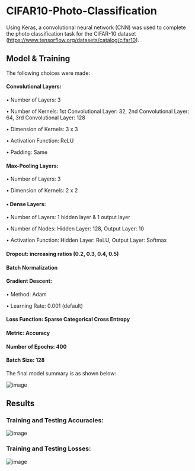 # CIFAR10-Photo-Classification

Using Keras, a convolutional neural network (CNN) was used to complete the photo classification task for the CIFAR-10 dataset (https://www.tensorflow.org/datasets/catalog/cifar10).

## Model & Training
The following choices were made:

#### Convolutional Layers:
• Number of Layers: 3

• Number of Kernels: 1st Convolutional Layer: 32, 2nd Convolutional Layer: 64, 3rd Convolutional Layer: 128

• Dimension of Kernels: 3 x 3

• Activation Function: ReLU

• Padding: Same

#### Max-Pooling Layers:
• Number of Layers: 3

• Dimension of Kernels: 2 x 2

#### • Dense Layers:
• Number of Layers: 1 hidden layer & 1 output layer

• Number of Nodes: Hidden Layer: 128, Output Layer: 10

• Activation Function: Hidden Layer: ReLU, Output Layer: Softmax

#### Dropout: increasing ratios (0.2, 0.3, 0.4, 0.5)

#### Batch Normalization

#### Gradient Descent:
• Method: Adam 

• Learning Rate: 0.001 (default)

#### Loss Function: Sparse Categorical Cross Entropy

#### Metric: Accuracy

#### Number of Epochs: 400

#### Batch Size: 128


The final model summary is as shown below:

![image](https://user-images.githubusercontent.com/25527107/196992099-2f4e9d8c-9f97-4c77-af88-7ecd0969a2fc.png)

## Results
### Training and Testing Accuracies:

![image](https://user-images.githubusercontent.com/25527107/196992263-f29bb364-a76a-4dae-9ab4-04464b79126e.png)

### Training and Testing Losses:

![image](https://user-images.githubusercontent.com/25527107/196992325-63b62f72-1622-4819-80ce-64028f08e9da.png)
